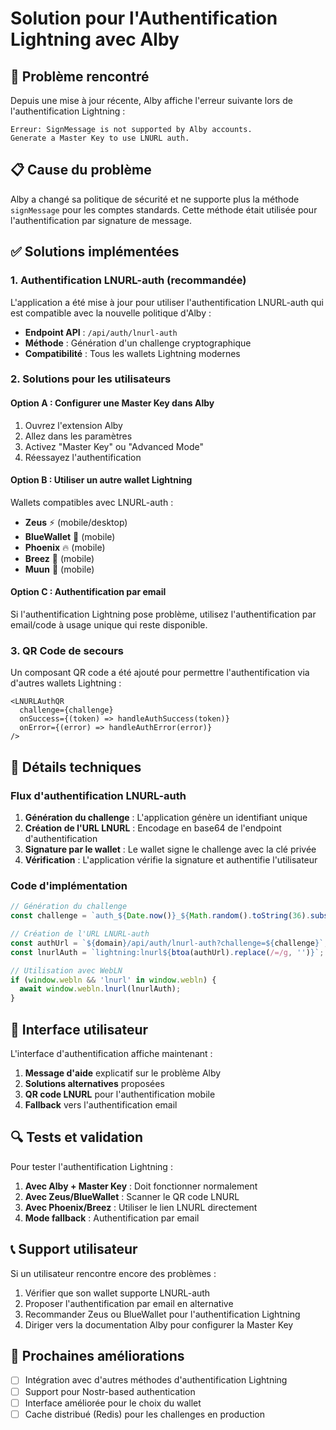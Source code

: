 # Solution pour l'Authentification Lightning avec Alby

## 🚨 Problème rencontré

Depuis une mise à jour récente, Alby affiche l'erreur suivante lors de l'authentification Lightning :

```
Erreur: SignMessage is not supported by Alby accounts. 
Generate a Master Key to use LNURL auth.
```

## 📋 Cause du problème

Alby a changé sa politique de sécurité et ne supporte plus la méthode `signMessage` pour les comptes standards. Cette méthode était utilisée pour l'authentification par signature de message.

## ✅ Solutions implémentées

### 1. Authentification LNURL-auth (recommandée)

L'application a été mise à jour pour utiliser l'authentification LNURL-auth qui est compatible avec la nouvelle politique d'Alby :

- **Endpoint API** : `/api/auth/lnurl-auth`
- **Méthode** : Génération d'un challenge cryptographique
- **Compatibilité** : Tous les wallets Lightning modernes

### 2. Solutions pour les utilisateurs

#### Option A : Configurer une Master Key dans Alby

1. Ouvrez l'extension Alby
2. Allez dans les paramètres
3. Activez "Master Key" ou "Advanced Mode"
4. Réessayez l'authentification

#### Option B : Utiliser un autre wallet Lightning

Wallets compatibles avec LNURL-auth :
- **Zeus** ⚡ (mobile/desktop)
- **BlueWallet** 📱 (mobile)
- **Phoenix** 🔥 (mobile)
- **Breez** 💨 (mobile)
- **Muun** 🌙 (mobile)

#### Option C : Authentification par email

Si l'authentification Lightning pose problème, utilisez l'authentification par email/code à usage unique qui reste disponible.

### 3. QR Code de secours

Un composant QR code a été ajouté pour permettre l'authentification via d'autres wallets Lightning :

```tsx
<LNURLAuthQR 
  challenge={challenge}
  onSuccess={(token) => handleAuthSuccess(token)}
  onError={(error) => handleAuthError(error)}
/>
```

## 🔧 Détails techniques

### Flux d'authentification LNURL-auth

1. **Génération du challenge** : L'application génère un identifiant unique
2. **Création de l'URL LNURL** : Encodage en base64 de l'endpoint d'authentification  
3. **Signature par le wallet** : Le wallet signe le challenge avec la clé privée
4. **Vérification** : L'application vérifie la signature et authentifie l'utilisateur

### Code d'implémentation

```typescript
// Génération du challenge
const challenge = `auth_${Date.now()}_${Math.random().toString(36).substr(2, 9)}`;

// Création de l'URL LNURL-auth
const authUrl = `${domain}/api/auth/lnurl-auth?challenge=${challenge}`;
const lnurlAuth = `lightning:lnurl${btoa(authUrl).replace(/=/g, '')}`;

// Utilisation avec WebLN
if (window.webln && 'lnurl' in window.webln) {
  await window.webln.lnurl(lnurlAuth);
}
```

## 📱 Interface utilisateur

L'interface d'authentification affiche maintenant :

1. **Message d'aide** explicatif sur le problème Alby
2. **Solutions alternatives** proposées
3. **QR code LNURL** pour l'authentification mobile
4. **Fallback** vers l'authentification email

## 🔍 Tests et validation

Pour tester l'authentification Lightning :

1. **Avec Alby + Master Key** : Doit fonctionner normalement
2. **Avec Zeus/BlueWallet** : Scanner le QR code LNURL
3. **Avec Phoenix/Breez** : Utiliser le lien LNURL directement
4. **Mode fallback** : Authentification par email

## 📞 Support utilisateur

Si un utilisateur rencontre encore des problèmes :

1. Vérifier que son wallet supporte LNURL-auth
2. Proposer l'authentification par email en alternative
3. Recommander Zeus ou BlueWallet pour l'authentification Lightning
4. Diriger vers la documentation Alby pour configurer la Master Key

## 🔄 Prochaines améliorations

- [ ] Intégration avec d'autres méthodes d'authentification Lightning
- [ ] Support pour Nostr-based authentication
- [ ] Interface améliorée pour le choix du wallet
- [ ] Cache distribué (Redis) pour les challenges en production 
